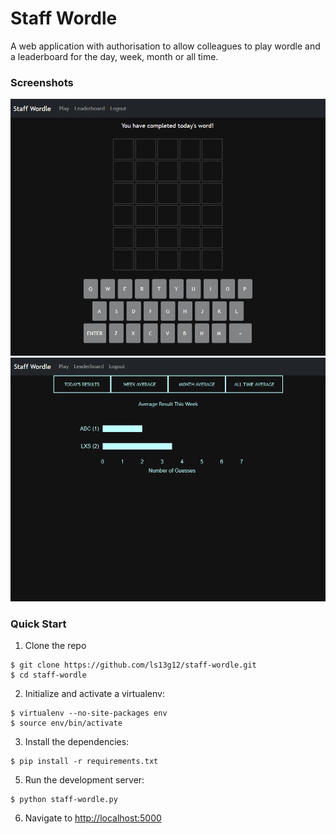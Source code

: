 # Staff Wordle

A web application with authorisation to allow colleagues to play wordle and a leaderboard for the day, week, month or all time. 

### Screenshots
<div>
 <img src="https://github.com/ls13g12/Staff_Wordle/blob/main/screenshots/wordle_page.png">

 <img src="https://github.com/ls13g12/Staff_Wordle/blob/main/screenshots/leaderboard_page.png">
</div>

### Quick Start

1. Clone the repo
  ```
  $ git clone https://github.com/ls13g12/staff-wordle.git
  $ cd staff-wordle
  ```

2. Initialize and activate a virtualenv:
  ```
  $ virtualenv --no-site-packages env
  $ source env/bin/activate
  ```

3. Install the dependencies:
  ```
  $ pip install -r requirements.txt
  ```

5. Run the development server:
  ```
  $ python staff-wordle.py
  ```

6. Navigate to [http://localhost:5000](http://localhost:5000)
